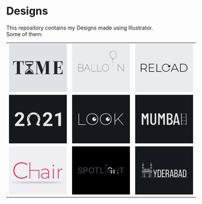 # Designs
This repository contains my Designs made using Illustrator.<br>
Some of them:<br>
<table>
<tr><td><img src="./2020-11/png/16.11.2020.png"></td><td><img src="./2020-11/png/22.11.2020.png"></td><td><img src="./2020-11/png/25.11.2020.png"></td></tr>
<tr><td><img src="./2021-01/png/01.01.2021.png"></td><td><img src="./2021-01/png/16.01.2021.png"></td><td><img src="./2020-12/png/27.12.2020.png"></td></tr>
<tr><td><img src="./2020-11/png/17.11.2020.png"></td><td><img src="./2020-11/png/21.11.2020.png"></td><td><img src="./2020-12/png/20.12.2020.png"></td></tr>
</table>

